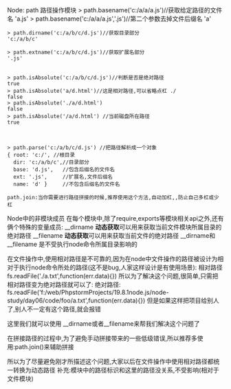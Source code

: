 <!--
 * @Author: lc
 * @Date: 2019-10-27 13:25:29
 * @Description:
 -->
Node:
  path 路径操作模块
    > path.basename('c:/a/a/a.js')//获取给定路径的文件名
    'a.js'
    > path.basename('c:/a/a/a.js','.js')//第二个参数去掉文件后缀名
    'a'

    > path.dirname('c:/a/b/c/d.js')//获取目录部分
    'c:/a/b/c'

    > path.extname('c:/a/b/c/d.js')//获取扩展名部分
    '.js'


    > path.isAbsolute('c:/a/b/c/d.js')//判断是否是绝对路径
    true
    > path.isAbsolute('a/d.html')//这是相对路径,可以省略点杠 ./
    false
    > path.isAbsolute('./a/d.html')
    false
    > path.isAbsolute('/a/d.html') //当前磁盘所在路径
    true



    > path.parse('c:/a/b/c/d.js') //把路径解析成一个对象
    { root: 'c:/', //根目录
      dir: 'c:/a/b/c',//目录部分
      base: 'd.js',   //包含后缀名的文件名
      ext: '.js',     //扩展名,文件后缀名
      name: 'd' }     //不包含后缀名的文件名

    path.join:当你需要进行路径拼接的时候,推荐使用这个方法,自动加杠,,防止自己多杠或少杠


Node中的非模块成员
    在每个模块中,除了require,exports等模块相关api之外,还有俩个特殊的变量成员:
      __dirname   **动态获取**可以用来获取当前文件模块所属目录的绝对路径
      __filename  **动态获取**可以用来获取当前文件的绝对路径
      __dirname和__filename 是不受执行node命令所属目录影响的


  在文件操作中,使用相对路径是不可靠的,因为在node中文件操作的路径被设计为相对于执行node命令所处的路径(这不是bug,人家这样设计是有使用场景):
  相对路径
fs.readFile('./a.txt',function(err.data){})
  所以为了解决这个问题,很简单,只需把相对路径变为绝对路径就可以了:
  绝对路径:
fs.readFile('f:/web/PhpstormProjects/19.8.1node.js/node-study/day06/code/foo/a.txt',function(err.data){})
  但是如果这样把项目给别人了,别人不一定有这个路径,就会报错


  这里我们就可以使用 __dirname或者__filename来帮我们解决这个问题了

  在拼接路径的过程中,为了避免手动拼接带来的一些低级错误,所以推荐多使用:path.join()来辅助拼接

  所以为了尽量避免刚才所描述这个问题,大家以后在文件操作中使用相对路径都统一转换为动态路径
    补充:模块中的路径标识和这里的路径没关系,不受影响(相对于文件模块)
